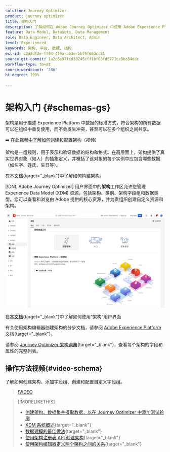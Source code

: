 ```yaml
---
solution: Journey Optimizer
product: journey optimizer
title: 架构入门
description: 了解如何在 Adobe Journey Optimizer 中使用 Adobe Experience Platform 架构
feature: Data Model, Datasets, Data Management
role: Data Engineer, Data Architect, Admin
level: Experienced
keywords: 架构, 平台, 数据, 结构
exl-id: c2a8df2e-ff94-4f9a-a53e-bbf9f663cc81
source-git-commit: 1a2c6e97fcd30245cff1bf08fd5771ce8bc84ddc
workflow-type: tm+mt
source-wordcount: '286'
ht-degree: 100%

---
```


# 架构入门 {#schemas-gs}

架构是用于描述 Experience Platform 中数据的标准方式，符合架构的所有数据可以在组织中重复使用，而不会发生冲突，甚至可以在多个组织之间共享。

➡️ [在此视频中了解如何创建和配置架构](#video-schema)（视频）

架构是一组规则，用于表示和验证数据的结构和格式。在高层面上，架构提供了真实世界对象（如人）的抽象定义，并概括了该对象的每个实例中应包含哪些数据（如名字、姓氏、生日等）。

在[本文档](https://experienceleague.adobe.com/docs/experience-platform/xdm/schema/composition.html?lang=zh-Hans){target="_blank"}中了解如何构建架构。

[!DNL Adobe Journey Optimizer] 用户界面中的&#x200B;**架构**&#x200B;工作区允许您管理 Experience Data Model (XDM) 资源，包括架构、类别、架构字段组和数据类型。您可以查看和浏览由 Adobe 提供的核心资源，并为贵组织创建自定义资源和架构。

![](assets/schemas-home.png)

在[本文档](https://experienceleague.adobe.com/docs/experience-platform/xdm/ui/overview.html?lang=zh-Hans){target="_blank"}中了解如何使用“架构”用户界面

有关使用架构编辑器创建架构的分步文档，请参阅 [Adobe Experience Platform 文档](https://experienceleague.adobe.com/docs/experience-platform/xdm/tutorials/create-schema-ui.html?lang=zh-Hans){target="_blank"}。

请参阅 [Journey Optimizer 架构词典](https://experienceleague.adobe.com/tools/ajo-schemas/schema-dictionary.html?lang=zh-Hans){target="_blank"}，查看每个架构的字段和属性的完整列表。


## 操作方法视频{#video-schema}

了解如何创建架构、添加字段组、创建和配置自定义字段组。

>[!VIDEO](https://video.tv.adobe.com/v/334461?quality=12)

>[!MORELIKETHIS]
>
>* [创建架构、数据集并摄取数据，以在 Journey Optimizer 中添加测试轮廓](../audience/creating-test-profiles.md)
>* [XDM 系统概述](https://experienceleague.adobe.com/docs/experience-platform/xdm/home.html?lang=zh-Hans){target="_blank"}
>* [数据建模的最佳做法](https://experienceleague.adobe.com/docs/experience-platform/xdm/schema/best-practices.html?lang=zh-Hans){target="_blank"}
>* [使用架构注册表 API 创建架构](https://experienceleague.adobe.com/docs/experience-platform/xdm/tutorials/create-schema-api.html?lang=zh-Hans){target="_blank"}
>* [使用架构编辑器定义两个架构之间的关系](https://experienceleague.adobe.com/docs/experience-platform/xdm/tutorials/relationship-ui.html?lang=zh-Hans){target="_blank"}
